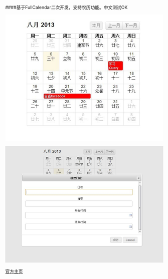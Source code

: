 ####基于FullCalendar二次开发，支持农历功能。中文测试OK 

![含农历的FullCalendar](images/fullcalendar_1.jpg)

![可编辑的FullCalendar](images/fullcalendar_2.jpg)

[官方主页](http://arshaw.com/fullcalendar/)
